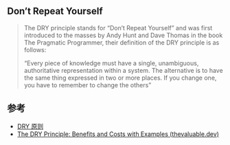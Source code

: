 ## Don’t Repeat Yourself

> The DRY principle stands for “Don’t Repeat Yourself” and was first introduced to the masses by Andy Hunt and Dave Thomas in the book The Pragmatic Programmer, their definition of the DRY principle is as follows:
>
> “Every piece of knowledge must have a single, unambiguous, authoritative representation within a system. The alternative is to have the same thing expressed in two or more places. If you change one, you have to remember to change the others”

## 参考

- [DRY 原则](https://www.jianshu.com/p/ecca64cda042)
- [The DRY Principle: Benefits and Costs with Examples (thevaluable.dev)](https://thevaluable.dev/dry-principle-cost-benefit-example/)
